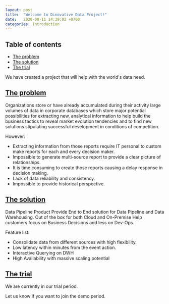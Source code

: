 ```yaml
---
layout: post
title:  "Welcome to Dinovative Data Project!"
date:   2020-08-11 14:39:02 +0700
categories: Introduction
---
```


## Table of contents
- [The problem](#the-problem)
- [The solution](#the-solution)
- [The trial](#the-trial)

We have created a project that will help with the world's data need.

## [The problem](#the-problem)

Organizations store or have already accumulated during their activity large volumes of data in corporate databases which store major potential possibilities for extracting new, analytical information to help build the business tactics to reveal market evolution tendencies and to find new solutions stipulating successful development in conditions of competition.

However:
- Extracting information from those reports require IT personal to custom make reports for each and every decision maker.
- Impossible to generate multi-source report to provide a clear picture of relationships.
- It is time consuming to create those reports causing a delay response in decision making.
- Lack of data reliability and consistency.
- Impossible to provide historical perspective.

## [The solution](#the-solution)

Data Pipeline Product
Provide End to End solution for Data Pipeline and Data Warehousing.
Out of the box for both Cloud and On-Premise
Help customers focus on Business Decisions and less on Dev-Ops.

Feature list:
- Consolidate data from different sources with high flexibility.
- Low latency within minutes from the event action.
- Interactive Querying on DWH
- High Availability with massive scaling potential


## [The trial](#the-trial)

We are currently in our trial period. 

Let us know if you want to join the demo period.
